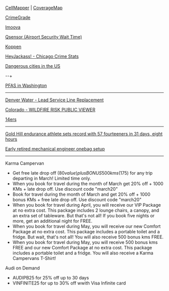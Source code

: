 [CellMapper](https://www.cellmapper.net) | [CoverageMap](https://coveragemap.com)

[CrimeGrade](https://crimegrade.org/crime-in-my-area/)

[Imoova](https://imoova.com/)

[Qsensor (Airport Security Wait Time)](https://qsensor.co/)

[Koppen](https://www.gloh2o.org/koppen)

[HeyJackass! - Chicago Crime Stats](https://heyjackass.com/)

[Dangerous cities in the US](https://www.populationu.com/gen/most-dangerous-cities-in-the-us)

--+

[PFAS in Washington](https://doh.wa.gov/data-and-statistical-reports/washington-tracking-network-wtn/pfas/dashboard)

---

[Denver Water - Lead Service Line Replacement](https://dw.maps.arcgis.com/apps/View/index.html?appid=cb5d6630085b4e4b96ff7fd1adf39025)

[Colorado - WILDFIRE RISK PUBLIC VIEWER](https://co-pub.coloradoforestatlas.org/)

[14ers](https://www.14ers.com/)

---

[Gold Hill endurance athlete sets record with 57 fourteeners in 31 days, eight hours](https://www.denverpost.com/2016/08/26/cyclist-joe-grant-loops-57-colorado-fourteeners-setting-record/)

[Early retired mechanical engineer onebag setup](https://reddi.tk/r/onebag/comments/11pny00/145lbs_30l_indefinite_travel_setup_1year_update/)

---

Karma Campervan
- Get free late drop off ($80 value) plus BONUS 500 kms ($175) for any trip departing in March! Limited time only.
- When you book for travel during the month of March get 20% off + 1000 KMs + late drop off. Use discount code "march20"
- Book for travel during the month of March and get 20% off + 1000 bonus KMs + free late drop off. Use discount code "march20"
- When you book for travel during April, you will receive our VIP Package at no extra cost. This package includes 2 lounge chairs, a canopy, and an extra set of tableware. But that's not all! If you book five nights or more, get an additional night for FREE.
- When you book for travel during May, you will receive our new Comfort Package at no extra cost. This package includes a portable toilet and a fridge. But wait, that's not all! You will also receive 500 bonus kms FREE.
- When you book for travel during May, you will receive 500 bonus kms FREE and our new Comfort Package at no extra cost. This package includes a portable toilet and a fridge. You will also receive a Karma Campervans T-Shirt! 

Audi on Demand
- AUDIPB25 for 25% off up to 30 days
- VINFINITE25 for up to 30% off wwith Visa Infinite card
